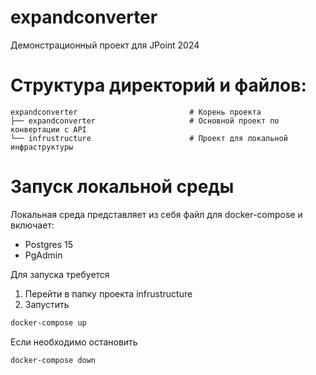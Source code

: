 # expandconverter
Демонстрационный проект для JPoint 2024

# Структура директорий и файлов:
    expandconverter                         # Корень проекта
    ├── expandconverter                     # Основной проект по конвертации с API
    └── infrustructure                      # Проект для локальной инфраструктуры

# Запуск локальной среды
Локальная среда представляет из себя файл для docker-compose и включает:
* Postgres 15
* PgAdmin

Для запуска требуется
1. Перейти в папку проекта infrustructure
2. Запустить
```cmd
docker-compose up
```
Если необходимо остановить
```cmd
docker-compose down
```